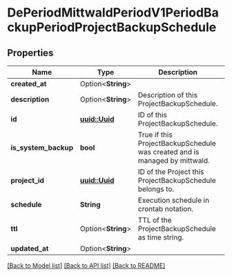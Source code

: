# DePeriodMittwaldPeriodV1PeriodBackupPeriodProjectBackupSchedule

## Properties

Name | Type | Description | Notes
------------ | ------------- | ------------- | -------------
**created_at** | Option<**String**> |  | [optional]
**description** | Option<**String**> | Description of this ProjectBackupSchedule. | [optional]
**id** | [**uuid::Uuid**](uuid::Uuid.md) | ID of this ProjectBackupSchedule. | 
**is_system_backup** | **bool** | True if this ProjectBackupSchedule was created and is managed by mittwald. | 
**project_id** | [**uuid::Uuid**](uuid::Uuid.md) | ID of the Project this ProjectBackupSchedule belongs to. | 
**schedule** | **String** | Execution schedule in crontab notation. | 
**ttl** | Option<**String**> | TTL of the ProjectBackupSchedule as time string. | [optional]
**updated_at** | Option<**String**> |  | [optional]

[[Back to Model list]](../README.md#documentation-for-models) [[Back to API list]](../README.md#documentation-for-api-endpoints) [[Back to README]](../README.md)


